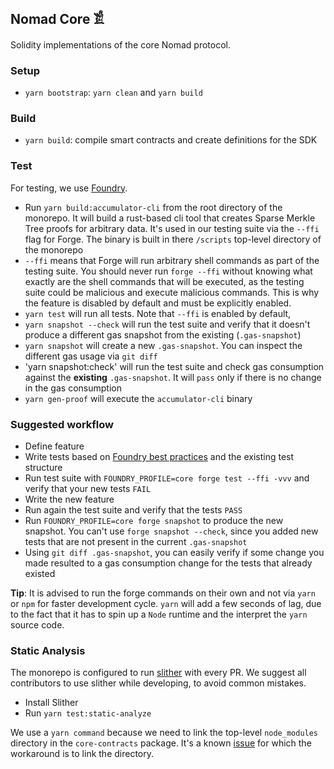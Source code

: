 ## Nomad Core 𓀃

Solidity implementations of the core Nomad protocol.

### Setup

- `yarn bootstrap`: `yarn clean` and `yarn build`

### Build

- `yarn build`: compile smart contracts and create definitions for the SDK

### Test

For testing, we use [Foundry](https://getfoundry.sh/).

- Run `yarn build:accumulator-cli` from the root directory of the monorepo. It will build a rust-based cli tool that creates Sparse Merkle Tree proofs for arbitrary data. It's used in our testing suite via the `--ffi` flag for Forge. The binary is built in there `/scripts` top-level directory of the monorepo
- `--ffi` means that Forge will run arbitrary shell commands as part of the testing suite. You should never run `forge --ffi` without knowing what exactly are the shell commands that will be executed, as the testing suite could be malicious and execute malicious commands. This is why the feature is disabled by default and must be explicitly enabled.
- `yarn test` will run all tests. Note that `--ffi` is enabled by default,
- `yarn snapshot --check` will run the test suite and verify that it doesn't produce a different gas snapshot from the existing (`.gas-snapshot`)
- `yarn snapshot` will create a new `.gas-snapshot`. You can inspect the different gas usage via `git diff`
- 'yarn snapshot:check' will run the test suite and check gas consumption against the **existing** `.gas-snapshot`. It will `pass` only if there is no change in the gas consumption
- `yarn gen-proof` will execute the `accumulator-cli` binary

### Suggested workflow

- Define feature
- Write tests based on [Foundry best practices](https://book.getfoundry.sh) and the existing test structure
- Run test suite with `FOUNDRY_PROFILE=core forge test --ffi -vvv` and verify that your new tests `FAIL`
- Write the new feature
- Run again the test suite and verify that the tests `PASS`
- Run `FOUNDRY_PROFILE=core forge snapshot` to produce the new snapshot. You can't use `forge snapshot --check`, since you added new tests that are not present in the current `.gas-snapshot`
- Using `git diff .gas-snapshot`, you can easily verify if some change you made resulted to a gas consumption change for the tests that already existed

**Tip**: It is advised to run the forge commands on their own and not via `yarn` or `npm` for faster development cycle. `yarn` will add a few seconds of lag, due to the fact that it has to spin up a `Node` runtime and the interpret the `yarn` source code.

### Static Analysis

The monorepo is configured to run [slither](https://github.com/crytic/slither) with every PR. We suggest all contributors to use slither while developing, to avoid common mistakes.

- Install Slither
- Run `yarn test:static-analyze`

We use a `yarn command` because we need to link the top-level `node_modules` directory in the `core-contracts` package. It's a known [issue](https://github.com/crytic/slither/issues/852) for which the workaround is to link the directory.
